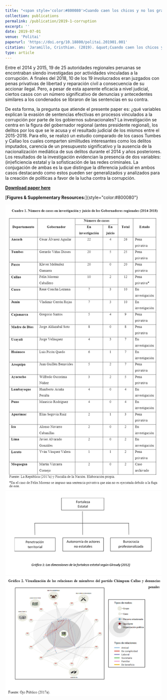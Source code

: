 ```yaml
---
title: "<span style='color:#800080'>Cuando caen los chicos y no los grandes: la corrupción a nivel subnacional en los casos de Callao y Tumbes</span>"
collection: publications
permalink: /publication/2019-1-corruption
excerpt: ''
date: 2019-07-01
venue: 'Politai'
paperurl: 'https://doi.org/10.18800/politai.201901.001'
citation: 'Jaramillo, Cristhian. (2019). &quot;Cuando caen los chicos y no los grandes: la corrupción a nivel subnacional en los casos de Callao y Tumbes.&quot; <i>Politai</i>. 10(18): 9-39.'
type: article
---
```


Entre el 2014 y 2015, 19 de 25 autoridades regionales peruanas se encontraban siendo investigadas por actividades vinculadas a la corrupción. A finales del 2018, 10 de los 19 involucrados eran juzgados con penas privativas de libertad y reparación civil a consecuencia de su accionar ilegal. Pero, a pesar de esta aparente eficacia a nivel judicial, ciertos casos con un número significativo de denuncias y antecedentes similares a los condenados se libraron de las sentencias en su contra.

De esta forma, la pregunta que atiende el presente paper es: ¿qué variables explican la evasión de sentencias efectivas en procesos vinculados a la corrupción por parte de los gobiernos subnacionales? La investigación se centra en la figura del gobernador regional (antes presidente regional), los delitos por los que se le acusa y el resultado judicial de los mismos entre el 2015-2018. Para ello, se realizó un estudio comparado de los casos Tumbes y Callao los cuales comparten similitudes interesantes como los delitos imputados, carencia de un presupuesto significativo y la ausencia de la nacionalización mediática de sus delitos durante el 2014 y años posteriores. Los resultados de la investigación evidencian la presencia de dos variables: (in)eficiencia estatal y la sofisticación de las redes criminales. La conjugación de ambas es la que distingue la diferencia judicial en ambos casos destacando como estos pueden ser generalizados y analizados para la creación de políticas a favor de la lucha contra la corrupción.

[**Download paper here**](https://www.researchgate.net/publication/336393445_Cuando_caen_los_chicos_y_no_los_grandes_la_corrupcion_a_nivel_subnacional_en_los_casos_de_Callao_y_Tumbes)

[**Figures & Supplementary Resources:**]{style="color:#800080"}

<img src="/images/corruption_table1.png"/>

<img src="/images/corruption_figure1.png"/>

<img src="/images/corruption_figure2.png"/>

